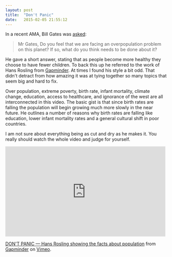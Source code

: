 ```yaml
---
layout: post
title:  "Don't Panic"
date:   2015-02-05 21:55:12
---
```


In a recent AMA, Bill Gates was [asked](http://www.reddit.com/r/IAmA/comments/2tzjp7/hi_reddit_im_bill_gates_and_im_back_for_my_third/co3r0lb):

> Mr Gates, Do you feel that we are facing an overpopulation problem on this planet? If so, what do you think needs to be done about it?

He gave a short answer, stating that as people become more healthy they choose to have fewer children. To back this up he referred to the work of Hans Rosling from [Gapminder](http://www.gapminder.org). At times I found his style a bit odd. That didn't detract from how amazing it was at tying together so many topics that seem big and hard to fix.

Over population, extreme poverty, birth rate, infant mortality, climate change, education, access to healthcare, and ignorance of the west are all interconnected in this video. The basic gist is that since birth rates are falling the population will begin growing much more slowly in the near future. He outlines a number of reasons why birth rates are falling like education, lower infant mortality rates and a general cultural shift in poor countries.

I am not sure about everything being as cut and dry as he makes it. You really should watch the whole video and judge for yourself.

<iframe src="http://player.vimeo.com/video/79878808" width="500" height="281" frameborder="0" webkitallowfullscreen mozallowfullscreen allowfullscreen></iframe> <p><a href="http://vimeo.com/79878808">DON&#039;T PANIC &mdash; Hans Rosling showing the facts about population</a> from <a href="http://vimeo.com/gapminder">Gapminder</a> on <a href="https://vimeo.com">Vimeo</a>.</p>